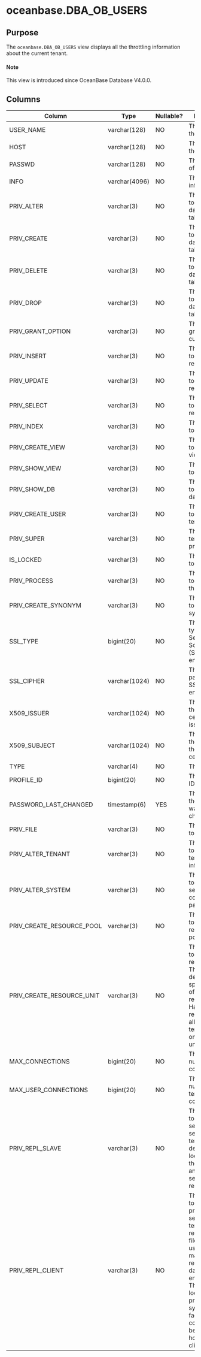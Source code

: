 # oceanbase.DBA_OB_USERS

## Purpose

The `oceanbase.DBA_OB_USERS` view displays all the throttling information about the current tenant.

<main id="notice" type='explain'>
  <h4>Note</h4>
  <p>This view is introduced since OceanBase Database V4.0.0. </p>
</main>

## Columns

| Column | Type | Nullable? | Description |
|---------------------------|---------------|------|----|
| USER_NAME | varchar(128) | NO | The name of the tenant. |
| HOST | varchar(128) | NO | The name of the server. |
| PASSWD | varchar(128) | NO | The password of the tenant. |
| INFO | varchar(4096) | NO | The tenant information. |
| PRIV_ALTER | varchar(3) | NO | The privilege to modify databases or tables. |
| PRIV_CREATE | varchar(3) | NO | The privilege to create databases or tables. |
| PRIV_DELETE | varchar(3) | NO | The privilege to delete database or table records. |
| PRIV_DROP | varchar(3) | NO | The privilege to drop databases or tables. |
| PRIV_GRANT_OPTION | varchar(3) | NO | The privileges granted to the current tenant. |
| PRIV_INSERT | varchar(3) | NO | The privilege to insert records. |
| PRIV_UPDATE | varchar(3) | NO | The privilege to update records. |
| PRIV_SELECT | varchar(3) | NO | The privilege to query records. |
| PRIV_INDEX | varchar(3) | NO | The privilege to set indexes. |
| PRIV_CREATE_VIEW | varchar(3) | NO | The privilege to create views. |
| PRIV_SHOW_VIEW | varchar(3) | NO | The privilege to query views. |
| PRIV_SHOW_DB | varchar(3) | NO | The privilege to query all databases. |
| PRIV_CREATE_USER | varchar(3) | NO | The privilege to create tenants. |
| PRIV_SUPER | varchar(3) | NO | The super tenant privileges. |
| IS_LOCKED | varchar(3) | NO | The privilege to lock tables. |
| PRIV_PROCESS | varchar(3) | NO | The privilege to view all threads. |
| PRIV_CREATE_SYNONYM | varchar(3) | NO | The privilege to create synonyms. |
| SSL_TYPE | bigint(20) | NO | The security type of Security Socket Layer (SSL) encryption. |
| SSL_CIPHER | varchar(1024) | NO | The security password for SSL encryption. |
| X509_ISSUER | varchar(1024) | NO | The name of the X.509 certificate issuer. |
| X509_SUBJECT | varchar(1024) | NO | The name of the subject of the X.509 certificate. |
| TYPE | varchar(4) | NO | The type. |
| PROFILE_ID | bigint(20) | NO | The document ID. |
| PASSWORD_LAST_CHANGED | timestamp(6) | YES | The time when the password was last changed. |
| PRIV_FILE | varchar(3) | NO | The privilege to view files. |
| PRIV_ALTER_TENANT | varchar(3) | NO | The privilege to modify tenant information. |
| PRIV_ALTER_SYSTEM | varchar(3) | NO | The privilege to modify server configuration parameters. |
| PRIV_CREATE_RESOURCE_POOL | varchar(3) | NO | The privilege to create resource pools. |
| PRIV_CREATE_RESOURCE_UNIT | varchar(3) | NO | The privilege to create resource units. This column defines the specifications of hardware resources. Hardware resources are allocated to tenants based on resource units.  |
| MAX_CONNECTIONS | bigint(20) | NO | The maximum number of connections. |
| MAX_USER_CONNECTIONS | bigint(20) | NO | The maximum number of tenant connections. |
| PRIV_REPL_SLAVE | varchar(3) | NO | The privilege to manage secondary servers.  The tenant can determine the locations of the secondary and primary servers for replication.  |
| PRIV_REPL_CLIENT | varchar(3) | NO | The privilege to manage primary servers.  The tenant can read binary log files that are used to maintain the replicated database environment. This user is located in the primary system to facilitate the communication between the host and the client.  |
